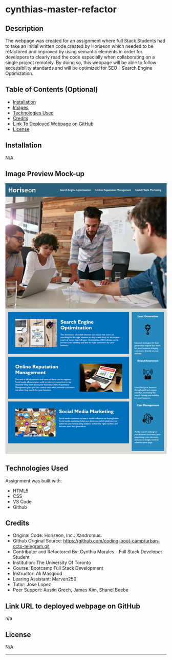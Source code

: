 # cynthias-master-refactor

## Description

The webpage was created for an assignment where full Stack Students had to take an initial written code created by Horiseon which needed to be refactored and improved by using semantic elements in order for developers to clearly read the code especially when collaborating on a single project remotely. By doing so, this webpage will be able to follow accessibility standards and will be optimized for SEO - Search Engine Optimization.

## Table of Contents (Optional)

- [Installation](#installation)
- [Images](#images) 
- [Technologies Used](#technologies-used)
- [Credits](#credits)
- [Link To Deployed Webpage on GitHub](#link-url-to-deployed-webpage-on-github)
- [License](#license)

## Installation

N/A

## Image Preview Mock-up
![Website Preview Image](/assets/images/01-html-css-git-homework-demo.png)

## Technologies Used

Assignment was built with:
- HTML5
- CSS
- VS Code
- Github


## Credits

- Original Code: Horiseon, Inc.: Xandromus.
- Github Original Source: https://github.com/coding-boot-camp/urban-octo-telegram.git
- Contributor and Refactored By: Cynthia Morales - Full Stack Developer Student
- Institution: The University Of Toronto
- Course: Bootcamp Full Stack Development
- Instructor: Ali Masqood
- Learing Assistant: Marven250
- Tutor: Jose Lopez
- Peer Support: Austin Grech, James Kim, Shanel Beebe

## Link URL to deployed webpage on GitHub
n/a

## License

N/A


---